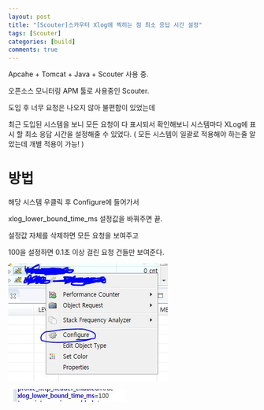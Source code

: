 ```yaml
---
layout: post
title: "[Scouter]스카우터 Xlog에 찍히는 점 최소 응답 시간 설정"
tags: [Scouter]
categories: [build]
comments: true
---
```


Apcahe + Tomcat + Java + Scouter 사용 중.

오픈소스 모니터링 APM 툴로 사용중인 Scouter.

도입 후 너무 요청은 나오지 않아 불편함이 있었는데

최근 도입된 시스템을 보니 모든 요청이 다 표시되서 확인해보니 시스템마다 XLog에 표시 할 최소 응답 시간을 설정해줄 수 있었다. ( 모든 시스템이 일괄로 적용해야 하는줄 알았는데 개별 적용이 가능! )


# 방법

해당 시스템 우클릭 후 Configure에 들어가서

xlog_lower_bound_time_ms 설정값을 바꿔주면 끝.

설정값 자체를 삭제하면 모든 요청을 보여주고

100을 설정하면 0.1초 이상 걸린 요청 건들만 보여준다.

![Scouter1](/assets/img/20210221/1.JPG)

![Scouter2](/assets/img/20210221/2.JPG)











